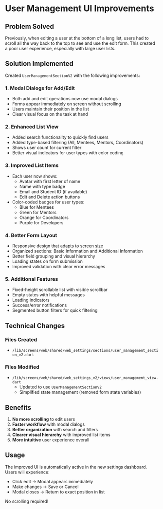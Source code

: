 # User Management UI Improvements

## Problem Solved
Previously, when editing a user at the bottom of a long list, users had to scroll all the way back to the top to see and use the edit form. This created a poor user experience, especially with large user lists.

## Solution Implemented
Created `UserManagementSectionV2` with the following improvements:

### 1. **Modal Dialogs for Add/Edit**
- Both add and edit operations now use modal dialogs
- Forms appear immediately on screen without scrolling
- Users maintain their position in the list
- Clear visual focus on the task at hand

### 2. **Enhanced List View**
- Added search functionality to quickly find users
- Added type-based filtering (All, Mentees, Mentors, Coordinators)
- Shows user count for current filter
- Better visual indicators for user types with color coding

### 3. **Improved List Items**
- Each user now shows:
  - Avatar with first letter of name
  - Name with type badge
  - Email and Student ID (if available)
  - Edit and Delete action buttons
- Color-coded badges for user types:
  - Blue for Mentees
  - Green for Mentors
  - Orange for Coordinators
  - Purple for Developers

### 4. **Better Form Layout**
- Responsive design that adapts to screen size
- Organized sections: Basic Information and Additional Information
- Better field grouping and visual hierarchy
- Loading states on form submission
- Improved validation with clear error messages

### 5. **Additional Features**
- Fixed-height scrollable list with visible scrollbar
- Empty states with helpful messages
- Loading indicators
- Success/error notifications
- Segmented button filters for quick filtering

## Technical Changes

### Files Created
- `/lib/screens/web/shared/web_settings/sections/user_management_section_v2.dart`

### Files Modified
- `/lib/screens/web/shared/web_settings_v2/views/user_management_view.dart`
  - Updated to use `UserManagementSectionV2`
  - Simplified state management (removed form state variables)

## Benefits
1. **No more scrolling** to edit users
2. **Faster workflow** with modal dialogs
3. **Better organization** with search and filters
4. **Clearer visual hierarchy** with improved list items
5. **More intuitive** user experience overall

## Usage
The improved UI is automatically active in the new settings dashboard. Users will experience:
- Click edit → Modal appears immediately
- Make changes → Save or Cancel
- Modal closes → Return to exact position in list

No scrolling required!